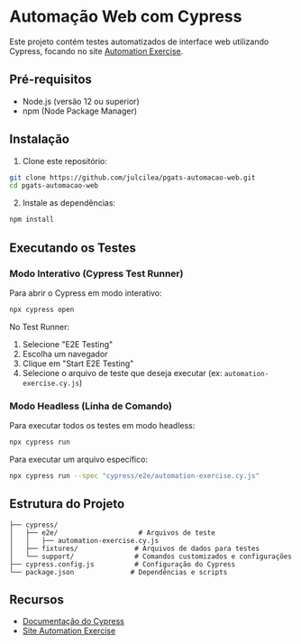 # Automação Web com Cypress

Este projeto contém testes automatizados de interface web utilizando Cypress, focando no site [Automation Exercise](https://automationexercise.com/).

## Pré-requisitos

- Node.js (versão 12 ou superior)
- npm (Node Package Manager)

## Instalação

1. Clone este repositório:
```bash
git clone https://github.com/julcilea/pgats-automacao-web.git
cd pgats-automacao-web
```

2. Instale as dependências:
```bash
npm install
```

## Executando os Testes

### Modo Interativo (Cypress Test Runner)

Para abrir o Cypress em modo interativo:
```bash
npx cypress open
```

No Test Runner:
1. Selecione "E2E Testing"
2. Escolha um navegador
3. Clique em "Start E2E Testing"
4. Selecione o arquivo de teste que deseja executar (ex: `automation-exercise.cy.js`)

### Modo Headless (Linha de Comando)

Para executar todos os testes em modo headless:
```bash
npx cypress run
```

Para executar um arquivo específico:
```bash
npx cypress run --spec "cypress/e2e/automation-exercise.cy.js"
```

## Estrutura do Projeto

```
├── cypress/
│   ├── e2e/                    # Arquivos de teste
│   │   ├── automation-exercise.cy.js
│   ├── fixtures/              # Arquivos de dados para testes
│   └── support/               # Comandos customizados e configurações
├── cypress.config.js          # Configuração do Cypress
└── package.json              # Dependências e scripts
```

## Recursos

- [Documentação do Cypress](https://docs.cypress.io/)
- [Site Automation Exercise](https://automationexercise.com/)
